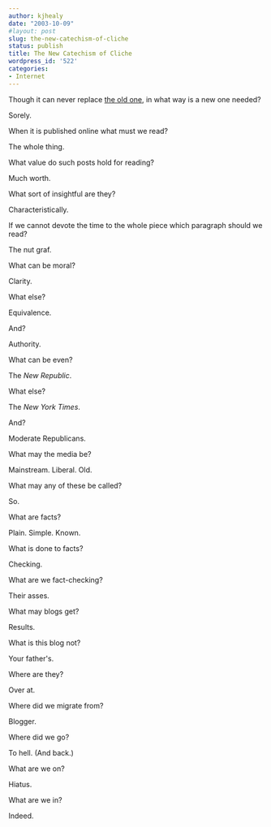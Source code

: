 ```yaml
---
author: kjhealy
date: "2003-10-09"
#layout: post
slug: the-new-catechism-of-cliche
status: publish
title: The New Catechism of Cliche
wordpress_id: '522'
categories:
- Internet
---
```


Though it can never replace [the old one](http://www.amazon.com/exec/obidos/ASIN/1564782158/ref=nosim/), in what way is a new one needed?

Sorely.

When it is published online what must we read?

The whole thing.

What value do such posts hold for reading?

Much worth.

What sort of insightful are they?

Characteristically.

If we cannot devote the time to the whole piece which paragraph should we read?

The nut graf.

What can be moral?

Clarity.

What else?

Equivalence.

And?

Authority.

What can be even?

The *New Republic*.

What else?

The *New York Times*.

And?

Moderate Republicans.

What may the media be?

Mainstream. Liberal. Old.

What may any of these be called?

So.

What are facts?

Plain. Simple. Known.

What is done to facts?

Checking.

What are we fact-checking?

Their asses.

What may blogs get?

Results.

What is this blog not?

Your father's.

Where are they?

Over at.

Where did we migrate from?

Blogger.

Where did we go?

To hell. (And back.)

What are we on?

Hiatus.

What are we in?

Indeed.
